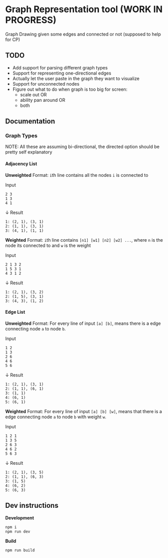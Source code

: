 # Graph Representation tool (WORK IN PROGRESS)

Graph Drawing given some edges and connected or not (supposed to help for CP)

## TODO

- Add support for parsing different graph types
- Support for representing one-directional edges
- Actually let the user paste in the graph they want to visualize
- Support for unconnected nodes
- Figure out what to do when graph is too big for screen:
  - scale out OR
  - ability pan around OR
  - both

## Documentation

### Graph Types

NOTE: All these are assuming bi-directional, the directed option should be pretty self explanatory

#### Adjacency List

**Unweighted**
Format:
`i`th line contains all the nodes `i` is connected to

Input

```
2 3
1 3
4 1
```

↓ Result

```
1: (2, 1), (3, 1)
2: (1, 1), (3, 1)
3: (4, 1), (1, 1)
```

**Weighted**
Format:
`i`th line contains `[n1] [w1] [n2] [w2] ...`, where `n` is the node its connected to and `w` is the weight

Input

```
2 1 3 2
1 5 3 1
4 3 1 2
```

↓ Result

```
1: (2, 1), (3, 2)
2: (1, 5), (3, 1)
3: (4, 3), (1, 2)
```

#### Edge List

**Unweighted**
Format: For every line of input `[a] [b]`, means there is a edge connecting node `a` to node `b`.

Input

```
1 2
1 3
2 6
4 6
5 6
```

↓ Result

```
1: (2, 1), (3, 1)
2: (1, 1), (6, 1)
3: (1, 1)
4: (6, 1)
5: (6, 1)
```

**Weighted**
Format: For every line of input `[a] [b] [w]`, means that there is a edge connecting node `a` to node `b` with weight `w`.

Input

```
1 2 1
1 3 5
2 6 3
4 6 2
5 6 3
```

↓ Result

```
1: (2, 1), (3, 5)
2: (1, 1), (6, 3)
3: (1, 5)
4: (6, 2)
5: (6, 3)
```

## Dev instructions

**Development**

```
npm i
npm run dev
```

**Build**

```
npm run build
```
